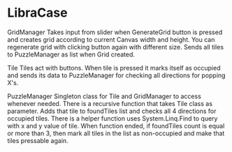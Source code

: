 # LibraCase
 
   GridManager
Takes input from slider when GenerateGrid button is pressed and creates grid according to current Canvas width and height.
You can regenerate grid with clicking button again with different size. Sends all tiles to PuzzleManager as list when Grid created.

   Tile
Tiles act with buttons. When tile is pressed it marks itself as occupied and sends its data to PuzzleManager for checking 
all directions for popping X's.

   PuzzleManager
Singleton class for Tile and GridManager to access whenever needed. There is a recursive function that takes Tile class as
parameter. Adds that tile to foundTiles list and checks all 4 directions for occupied tiles. There is a helper function
uses System.Linq.Find to query with x and y value of tile. When function ended, if foundTiles count is equal or more than
3, then mark all tiles in the list as non-occupied and make that tiles pressable again.
